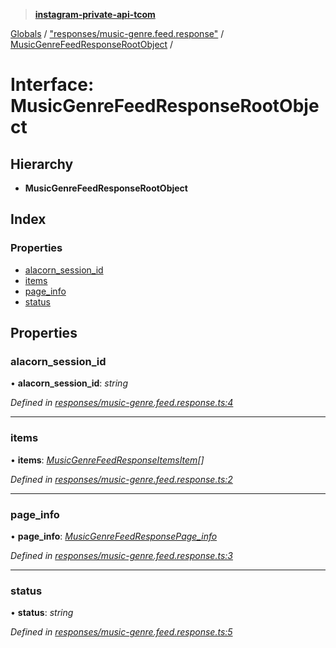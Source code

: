 > **[instagram-private-api-tcom](../README.md)**

[Globals](../README.md) / ["responses/music-genre.feed.response"](../modules/_responses_music_genre_feed_response_.md) / [MusicGenreFeedResponseRootObject](_responses_music_genre_feed_response_.musicgenrefeedresponserootobject.md) /

# Interface: MusicGenreFeedResponseRootObject

## Hierarchy

* **MusicGenreFeedResponseRootObject**

## Index

### Properties

* [alacorn_session_id](_responses_music_genre_feed_response_.musicgenrefeedresponserootobject.md#alacorn_session_id)
* [items](_responses_music_genre_feed_response_.musicgenrefeedresponserootobject.md#items)
* [page_info](_responses_music_genre_feed_response_.musicgenrefeedresponserootobject.md#page_info)
* [status](_responses_music_genre_feed_response_.musicgenrefeedresponserootobject.md#status)

## Properties

###  alacorn_session_id

• **alacorn_session_id**: *string*

*Defined in [responses/music-genre.feed.response.ts:4](https://github.com/cuonglnhust/instagram-private-api-tcom/blob/3e16058/src/responses/music-genre.feed.response.ts#L4)*

___

###  items

• **items**: *[MusicGenreFeedResponseItemsItem](_responses_music_genre_feed_response_.musicgenrefeedresponseitemsitem.md)[]*

*Defined in [responses/music-genre.feed.response.ts:2](https://github.com/cuonglnhust/instagram-private-api-tcom/blob/3e16058/src/responses/music-genre.feed.response.ts#L2)*

___

###  page_info

• **page_info**: *[MusicGenreFeedResponsePage_info](_responses_music_genre_feed_response_.musicgenrefeedresponsepage_info.md)*

*Defined in [responses/music-genre.feed.response.ts:3](https://github.com/cuonglnhust/instagram-private-api-tcom/blob/3e16058/src/responses/music-genre.feed.response.ts#L3)*

___

###  status

• **status**: *string*

*Defined in [responses/music-genre.feed.response.ts:5](https://github.com/cuonglnhust/instagram-private-api-tcom/blob/3e16058/src/responses/music-genre.feed.response.ts#L5)*